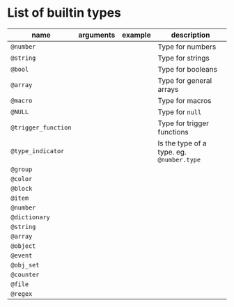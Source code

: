 # List of builtin types

| name                | arguments | example | description                               |
| ------------------- | --------- | ------- | ----------------------------------------- |
| `@number`           |           |         | Type for numbers                          |
| `@string`           |           |         | Type for strings                          |
| `@bool`             |           |         | Type for booleans                         |
| `@array`            |           |         | Type for general arrays                   |
| `@macro`            |           |         | Type for macros                           |
| `@NULL`             |           |         | Type for `null`                           |
| `@trigger_function` |           |         | Type for trigger functions                |
| `@type_indicator`   |           |         | Is the type of a type. eg. `@number.type` |
| `@group`            |           |         |                                           |
| `@color`            |           |         |                                           |
| `@block`            |           |         |                                           |
| `@item`             |           |         |                                           |
| `@number`           |           |         |                                           |
| `@dictionary`       |           |         |                                           |
| `@string`           |           |         |                                           |
| `@array`            |           |         |                                           |
| `@object`           |           |         |                                           |
| `@event`            |           |         |                                           |
| `@obj_set`          |           |         |                                           |
| `@counter`          |           |         |                                           |
| `@file`             |           |         |                                           |
| `@regex`            |           |         |                                           |
